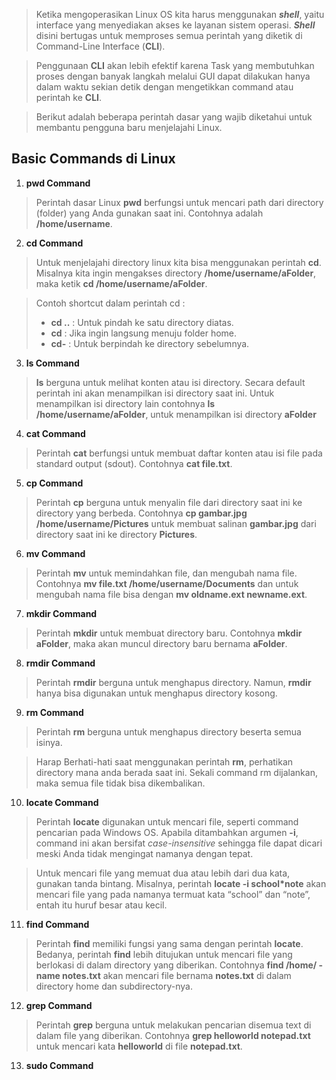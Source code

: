 > Ketika mengoperasikan Linux OS kita harus menggunakan ***shell***, yaitu interface yang menyediakan akses ke layanan sistem operasi. 
***Shell*** disini bertugas untuk memproses semua perintah yang diketik di Command-Line Interface (**CLI**). 

> Penggunaan **CLI** akan lebih efektif karena Task yang membutuhkan proses dengan banyak langkah melalui GUI dapat dilakukan hanya dalam waktu sekian detik dengan mengetikkan command atau perintah ke **CLI**.

> Berikut adalah beberapa perintah dasar yang wajib diketahui untuk membantu pengguna baru menjelajahi Linux.


## Basic Commands di Linux
1. **pwd Command**
> Perintah dasar Linux **pwd** berfungsi untuk mencari path dari directory (folder) yang Anda gunakan saat ini. Contohnya adalah **/home/username**.

2. **cd Command**
> Untuk menjelajahi directory linux kita bisa menggunakan perintah **cd**. Misalnya kita ingin mengakses directory **/home/username/aFolder**, maka ketik **cd /home/username/aFolder**.

> Contoh shortcut dalam perintah cd :
>- **cd ..** : Untuk pindah ke satu directory diatas.
>- **cd** : Jika ingin langsung menuju folder home.
>- **cd-** : Untuk berpindah ke directory sebelumnya.  

3. **ls Command**
> **ls** berguna untuk melihat konten atau isi directory. Secara default perintah ini akan menampilkan isi directory saat ini. Untuk menampilkan isi directory lain contohnya **ls /home/username/aFolder**, untuk menampilkan isi directory **aFolder**

4. **cat Command**
> Perintah **cat** berfungsi untuk membuat daftar konten atau isi file pada standard output (sdout). Contohnya **cat file.txt**.

5. **cp Command**
> Perintah **cp** berguna untuk menyalin file dari directory saat ini ke directory yang berbeda. Contohnya **cp gambar.jpg /home/username/Pictures** untuk membuat salinan **gambar.jpg** dari directory saat ini ke directory **Pictures**.

6. **mv Command** 
> Perintah **mv** untuk memindahkan file, dan mengubah nama file. Contohnya **mv file.txt /home/username/Documents** dan untuk mengubah nama file bisa dengan **mv oldname.ext newname.ext**.

7. **mkdir Command**
> Perintah **mkdir** untuk membuat directory baru. Contohnya **mkdir aFolder**, maka akan muncul directory baru bernama **aFolder**.

8. **rmdir Command** 
> Perintah **rmdir** berguna untuk menghapus directory. Namun, **rmdir** hanya bisa digunakan untuk menghapus directory kosong.

9. **rm Command** 
> Perintah **rm** berguna untuk menghapus directory beserta semua isinya. 

> Harap Berhati-hati saat menggunakan perintah **rm**, perhatikan directory mana anda berada saat ini. Sekali command rm dijalankan, maka semua file tidak bisa dikembalikan.

10. **locate Command**
> Perintah **locate** digunakan untuk mencari file, seperti command pencarian pada Windows OS. Apabila ditambahkan argumen **-i**, command ini akan bersifat *case-insensitive* sehingga file dapat dicari meski Anda tidak mengingat namanya dengan tepat.

> Untuk mencari file yang memuat dua atau lebih dari dua kata, gunakan tanda bintang. Misalnya, perintah **locate -i school*note** akan mencari file yang pada namanya termuat kata “school” dan “note”, entah itu huruf besar atau kecil.

11. **find Command**
> Perintah **find** memiliki fungsi yang sama dengan perintah **locate**. Bedanya, perintah **find** lebih ditujukan untuk mencari file yang berlokasi di dalam directory yang diberikan. Contohnya **find /home/ -name notes.txt** akan mencari file bernama **notes.txt** di dalam directory home dan subdirectory-nya.

12. **grep Command** 
> 	Perintah **grep** berguna untuk melakukan pencarian disemua text di dalam file yang diberikan. Contohnya **grep helloworld notepad.txt** untuk mencari kata **helloworld** di file **notepad.txt**. 

13. **sudo Command** 






